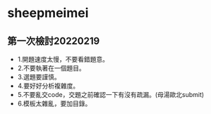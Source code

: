 # sheepmeimei
## 第一次檢討20220219
- 1.開題速度太慢，不要看錯題意。
- 2.不要執著在一個題目。
- 3.選題要謹慎。
- 4.要好好分析複雜度。
- 5.不要亂交code，交題之前確認一下有沒有疏漏。(母湯歐北submit)
- 6.模板太雜亂，要加目錄。
